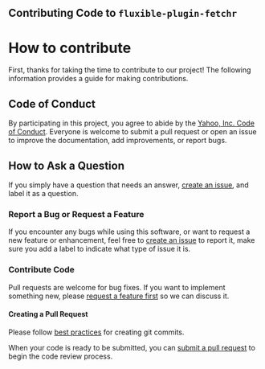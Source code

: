 Contributing Code to `fluxible-plugin-fetchr`
-------------------------------

# How to contribute
First, thanks for taking the time to contribute to our project! The following information provides a guide for making contributions.

## Code of Conduct
By participating in this project, you agree to abide by the [Yahoo, Inc. Code of Conduct](Code-of-Conduct.md). Everyone is welcome to submit a pull request or open an issue to improve the documentation, add improvements, or report bugs.

## How to Ask a Question
If you simply have a question that needs an answer, [create an issue](https://help.github.com/articles/creating-an-issue/), and label it as a question.

### Report a Bug or Request a Feature
If you encounter any bugs while using this software, or want to request a new feature or enhancement, feel free to [create an issue](https://help.github.com/articles/creating-an-issue/) to report it, make sure you add a label to indicate what type of issue it is.

### Contribute Code
Pull requests are welcome for bug fixes. If you want to implement something new, please [request a feature first](#report-a-bug-or-request-a-feature) so we can discuss it.

#### Creating a Pull Request
Please follow [best practices](https://github.com/trein/dev-best-practices/wiki/Git-Commit-Best-Practices) for creating git commits.

When your code is ready to be submitted, you can [submit a pull request](https://help.github.com/articles/creating-a-pull-request/) to begin the code review process.
